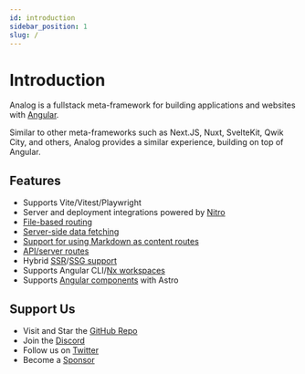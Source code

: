 ```yaml
---
id: introduction
sidebar_position: 1
slug: /
---
```


# Introduction

Analog is a fullstack meta-framework for building applications and websites with [Angular](https://angular.dev).

Similar to other meta-frameworks such as Next.JS, Nuxt, SvelteKit, Qwik City, and others, Analog provides a similar experience, building on top of Angular.

## Features

- Supports Vite/Vitest/Playwright
- Server and deployment integrations powered by [Nitro](https://nitro.unjs.io)
- [File-based routing](/docs/features/routing/overview)
- [Server-side data fetching](/docs/features/data-fetching/server-side-data-fetching.md)
- [Support for using Markdown as content routes](/docs/features/routing/content)
- [API/server routes](/docs/features/api/overview)
- Hybrid [SSR](/docs/features/server/server-side-rendering)/[SSG support](/docs/features/server/static-site-generation)
- Supports Angular CLI/[Nx workspaces](/docs/integrations/nx)
- Supports [Angular components](/docs/packages/astro-angular/overview) with Astro

## Support Us

- Visit and Star the [GitHub Repo](https://github.com/analogjs/analog)
- Join the [Discord](https://chat.analogjs.org)
- Follow us on [Twitter](https://twitter.com/analogjs)
- Become a [Sponsor](/docs/sponsoring)
